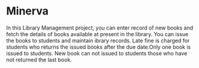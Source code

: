 # Minerva
In this Library Management project, you can enter record of new books and fetch the details of books available at present in the library. You can issue the books to students and maintain ibrary records. Late fine is charged for students who returns the issued books after the due date.Only one book is issued to students. New book can not issued to students those who have not returned the last book.
